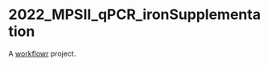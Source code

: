 # 2022_MPSII_qPCR_ironSupplementation

A [workflowr][] project.

[workflowr]: https://github.com/jdblischak/workflowr
